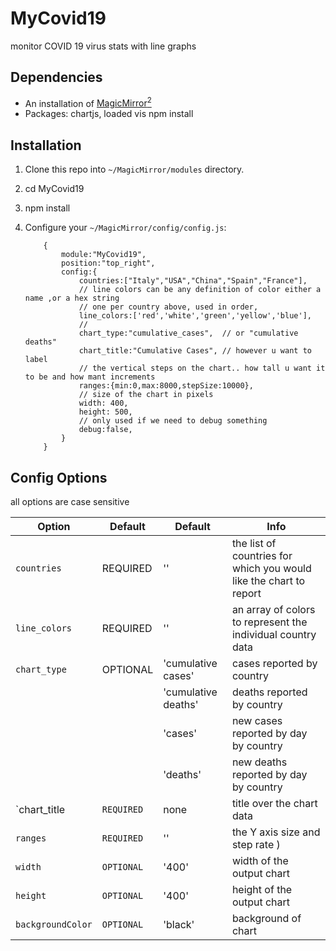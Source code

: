 # MyCovid19

monitor COVID 19 virus stats with line graphs
 


## Dependencies

* An installation of [MagicMirror<sup>2</sup>](https://github.com/MichMich/MagicMirror)
* Packages: chartjs, loaded vis npm install

## Installation

1. Clone this repo into `~/MagicMirror/modules` directory.
2. cd MyCovid19
3. npm install
4. Configure your `~/MagicMirror/config/config.js`:

    ```
		{
			module:"MyCovid19",
			position:"top_right",
			config:{
				countries:["Italy","USA","China","Spain","France"],
				// line colors can be any definition of color either a name ,or a hex string
				// one per country above, used in order,
				line_colors:['red','white','green','yellow','blue'],
				//				
				chart_type:"cumulative_cases",  // or "cumulative deaths"
				chart_title:"Cumulative Cases", // however u want to label
				// the vertical steps on the chart.. how tall u want it to be and how mant increments 
				ranges:{min:0,max:8000,stepSize:10000},
				// size of the chart in pixels
			    width: 400,
			    height: 500,	
			    // only used if we need to debug something
			    debug:false,
			}
		}
    ```

## Config Options

all options are case sensitive

| **Option** | **Default** | **Default** | **Info** 
| --- | --- | --- | --- |
| `countries` | REQUIRED | '' | the list of countries for which you would like the chart to report |
| `line_colors` | REQUIRED | '' | an array of colors to represent the individual country data|
| `chart_type` | OPTIONAL | 'cumulative cases' | cases reported by country |
|        |          |'cumulative deaths' |  deaths reported by country |
|        |          |'cases' | new cases reported by day by country |
|        |          |'deaths' | new deaths reported by day by country |
| `chart_title | `REQUIRED` | none | title over the chart data |
  `ranges` | `REQUIRED` | ''| the Y axis size and step rate ) |
| `width` | `OPTIONAL` | '400'  |  width of the output chart |
| `height` | `OPTIONAL`| '400' | height of the output chart |
| `backgroundColor` | `OPTIONAL` | 'black' | background of chart |



